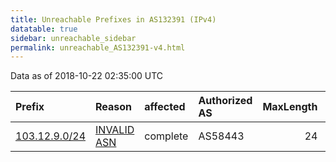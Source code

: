```yaml
---
title: Unreachable Prefixes in AS132391 (IPv4)
datatable: true
sidebar: unreachable_sidebar
permalink: unreachable_AS132391-v4.html
---
```


Data as of 2018-10-22 02:35:00 UTC


<div class="datatable-begin"></div>

| Prefix                                               | Reason                                                                                                | affected   | Authorized AS   |   MaxLength | Anchor                                       |   unreachable /24s |
|:-----------------------------------------------------|:------------------------------------------------------------------------------------------------------|:-----------|:----------------|------------:|:---------------------------------------------|-------------------:|
| [103.12.9.0/24](https://stat.ripe.net/103.12.9.0/24) | [INVALID ASN](https://rpki-validator.ripe.net/announcement-preview?asn=AS132391&prefix=103.12.9.0/24) | complete   | AS58443         |          24 | [APNIC](unreachable_APNIC_RPKI_Root-v4.html) |                  1 |

<div class="datatable-end"></div>